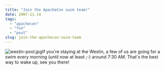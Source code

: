 ```yaml
---
title: "Join the ApacheCon swim team!"
date: 2007-11-14
tags: 
  - "apachecon"
  - "fun"
  - "post"
slug: join-the-apachecon-swim-team
---
```


![westin-pool.jpg](http://codeconsult.ch/bertrand/archives/images/westin-pool.jpg)If you're staying at the Westin, a few of us are going for a swim every morning (until now at least ;-) around 7:30 AM. That's the best way to wake up, see you there!
